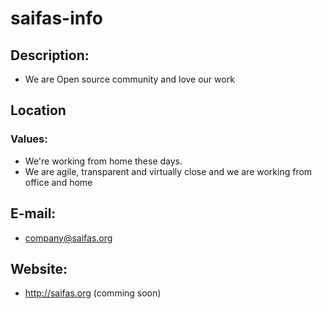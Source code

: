 # saifas-info


## Description:

- We are Open source community and love our work

## Location

### Values: 
- We're working from home these days.
- We are agile, transparent and virtually close and we are working from office and home 


## E-mail:
- company@saifas.org

## Website:

- http://saifas.org (comming soon)

